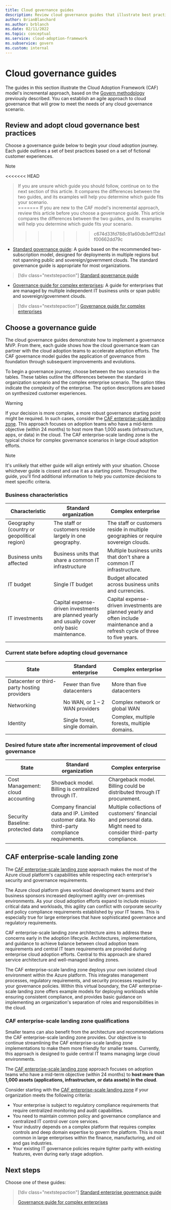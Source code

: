 ```yaml
---
title: Cloud governance guides
description: Review cloud governance guides that illustrate best practices for an incremental approach to any governance scenario.
author: BrianBlanchard
ms.author: brblanch
ms.date: 02/11/2022
ms.topic: conceptual
ms.service: cloud-adoption-framework
ms.subservice: govern
ms.custom: internal
---
```


# Cloud governance guides

The guides in this section illustrate the Cloud Adoption Framework (CAF) model's incremental approach, based on the [Govern methodology](../methodology.md) previously described. You can establish an agile approach to cloud governance that will grow to meet the needs of any cloud governance scenario.

## Review and adopt cloud governance best practices

Choose a governance guide below to begin your cloud adoption journey. Each guide outlines a set of best practices based on a set of fictional customer experiences.

> [!NOTE]
<<<<<<< HEAD
> If you are unsure which guide you should follow, continue on to the next section of this article. It compares the differences between the two guides, and its examples will help you determine which guide fits your scenario.  
=======
> If you are new to the CAF model's incremental approach, review this article before you choose a governance guide. This article compares the differences between the two guides, and its examples will help you determine which guide fits your scenario.  
>>>>>>> c674d33fd788c81a60db3eff12da1f00662dd79c

- [Standard governance guide](./standard/index.md): A guide based on the recommended two-subscription model, designed for deployments in multiple regions but not spanning public and sovereign/government clouds. The standard governance guide is appropriate for most organizations.

> [!div class="nextstepaction"]
> [Standard governance guide](./standard/index.md)

- [Governance guide for complex enterprises](./complex/index.md): A guide for enterprises that are managed by multiple independent IT business units or span public and sovereign/government clouds.

> [!div class="nextstepaction"]
> [Governance guide for complex enterprises](./complex/index.md)

## <a id="an-incremental-approach-to-cloud-governance"></a>

## Choose a governance guide

The cloud governance guides demonstrate how to implement a governance MVP. From there, each guide shows how the cloud governance team can partner with the cloud adoption teams to accelerate adoption efforts. The CAF governance model guides the application of governance from foundation through subsequent improvements and evolutions.

To begin a governance journey, choose between the two scenarios in the tables. These tables outline the differences between the standard organization scenario and the complex enterprise scenario. The option titles indicate the complexity of the enterprise. The option descriptions are based on synthesized customer experiences.

> [!WARNING]
> If your decision is more complex, a more robust governance starting point might be required. In such cases, consider the [CAF enterprise-scale landing zone](../../ready/enterprise-scale/index.md). This approach focuses on adoption teams who have a mid-term objective (within 24 months) to host more than 1,000 assets (infrastructure, apps, or data) in the cloud. The CAF enterprise-scale landing zone is the typical choice for complex governance scenarios in large cloud adoption efforts.
<!-- -->
> [!NOTE]
> It's unlikely that either guide will align entirely with your situation. Choose whichever guide is closest and use it as a starting point. Throughout the guide, you'll find additional information to help you customize decisions to meet specific criteria.

### Business characteristics

| Characteristic | Standard organization | Complex enterprise |
|---|---|---|
| Geography (country or geopolitical region) | The staff or customers reside largely in one geography. | The staff or customers reside in multiple geographies or require sovereign clouds. |
| Business units affected | Business units that share a common IT infrastructure | Multiple business units that don't share a common IT infrastructure. |
| IT budget | Single IT budget | Budget allocated across business units and currencies. |
| IT investments | Capital expense-driven investments are planned yearly and usually cover only basic maintenance. | Capital expense-driven investments are planned yearly and often include maintenance and a refresh cycle of three to five years. |

### Current state before adopting cloud governance

| State | Standard enterprise | Complex enterprise |
|---|---|---|
| Datacenter or third-party hosting providers | Fewer than five datacenters | More than five datacenters |
| Networking | No WAN, or 1 &ndash; 2 WAN providers | Complex network or global WAN |
| Identity | Single forest, single domain. | Complex, multiple forests, multiple domains. |

<!-- docutune:casing "Cost Management" "Security Baseline" -->

### Desired future state after incremental improvement of cloud governance

| State | Standard organization | Complex enterprise |
|---|---|---|
| Cost Management: cloud accounting | Showback model. Billing is centralized through IT. | Chargeback model. Billing could be distributed through IT procurement. |
| Security Baseline: protected data | Company financial data and IP. Limited customer data. No third-party compliance requirements. | Multiple collections of customers' financial and personal data. Might need to consider third-party compliance. |

## CAF enterprise-scale landing zone

The [CAF enterprise-scale landing zone](../../ready/enterprise-scale/index.md) approach makes the most of the Azure cloud platform's capabilities while respecting each enterprise's security and governance requirements.

The Azure cloud platform gives workload development teams and their business sponsors increased deployment agility over on-premises environments. As your cloud adoption efforts expand to include mission-critical data and workloads, this agility can conflict with corporate security and policy compliance requirements established by your IT teams. This is especially true for large enterprises that have sophisticated governance and regulatory requirements.

CAF enterprise-scale landing zone architecture aims to address these concerns early in the adoption lifecycle. Architectures, implementations, and guidance to achieve balance between cloud adoption team requirements and central IT team requirements are provided during enterprise cloud adoption efforts. Central to this approach are shared service architecture and well-managed landing zones.

The CAF enterprise-scale landing zone deploys your own isolated cloud environment within the Azure platform. This integrates management processes, regulatory requirements, and security processes required by your governance policies. Within this virtual boundary, the CAF enterprise-scale landing zone offers example models for deploying workloads while ensuring consistent compliance, and provides basic guidance on implementing an organization's separation of roles and responsibilities in the cloud.

### CAF enterprise-scale landing zone qualifications

Smaller teams can also benefit from the architecture and recommendations the CAF enterprise-scale landing zone provides. Our objective is to continue streamlining the CAF enterprise-scale landing zone implementations to make them more friendly for smaller teams. Currently, this approach is designed to guide central IT teams managing large cloud environments.

The [CAF enterprise-scale landing zone](../../ready/enterprise-scale/index.md) approach focuses on adoption teams who have a mid-term objective (within 24 months) to **host more than 1,000 assets (applications, infrastructure, or data assets) in the cloud**.

Consider starting with the [CAF enterprise-scale landing zone](../../ready/enterprise-scale/index.md) if your organization meets the following criteria:

- Your enterprise is subject to regulatory compliance requirements that require centralized monitoring and audit capabilities.
- You need to maintain common policy and governance compliance and centralized IT control over core services.
- Your industry depends on a complex platform that requires complex controls and deep domain expertise to govern the platform. This is most common in large enterprises within the finance, manufacturing, and oil and gas industries.
- Your existing IT governance policies require tighter parity with existing features, even during early stage adoption.

## Next steps

Choose one of these guides:

> [!div class="nextstepaction"]
> [Standard enterprise governance guide](./standard/index.md)
>
> [Governance guide for complex enterprises](./complex/index.md)
